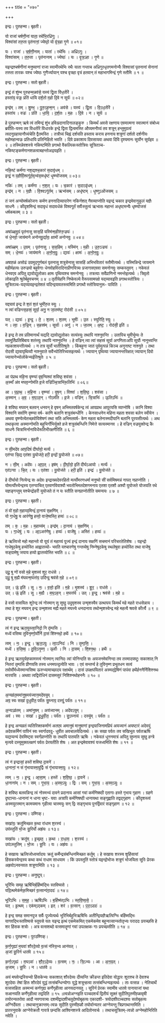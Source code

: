 +++
title = "०७०"

+++


इन्द्रः। पुरुहन्मा। बृहती।

यो राजा॑ चर्षणी॒नां याता॒ रथे॑भि॒रध्रि॑गुः ।  
विश्वा॑सां तरु॒ता पृत॑नानां॒ ज्येष्ठो॒ यो वृ॑त्र॒हा गृ॒णे ॥ ०१॥

यः । राजा॑ । च॒र्ष॒णी॒नाम् । याता॑ । रथे॑भिः । अध्रि॑ऽगुः ।  
विश्वा॑साम् । त॒रु॒ता । पृत॑नानाम् । ज्येष्ठः॑ । यः । वृ॒त्र॒ऽहा । गृ॒णे ॥

यइन्द्रश्चर्षणीनां मनुष्याणां राजा स्वामीरथेभिः रथैः याता गन्ताच अध्रिगुरधृतगमनोन्यैः विश्वासां पृतनानां सेनानां तरुता तारकः यश्च ज्येष्ठः गुणैर्ज्यायान् यश्च वृत्रहा वृत्रं हतवान् तं महाभागमिन्द्रं गृणे स्तौमि ॥ १ ॥

इन्द्रः। पुरुहन्मा। सतो बृहती।

इन्द्रं॒ तं शु॑म्भ पुरुहन्म॒न्नव॑से॒ यस्य॑ द्वि॒ता वि॑ध॒र्तरि॑ ।  
हस्ता॑य॒ वज्रः॒ प्रति॑ धायि दर्श॒तो म॒हो दि॒वे न सूर्यः॑ ॥ ०२॥

इन्द्र॑म् । तम् । शु॒म्भ॒ । पु॒रु॒ऽह॒न्म॒न् । अव॑से । यस्य॑ । द्वि॒ता । वि॒ऽध॒र्तरि॑ ।  
हस्ता॑य । वज्रः॑ । प्रति॑ । धा॒यि॒ । द॒र्श॒तः । म॒हः । दि॒वे । न । सूर्यः॑ ॥

हे पुरुहन्मन् ऋषे त्वं तमिन्द्रं शुंभ हविःप्रदानादिनालङ्कुरु । किमर्थं अवसे रक्षणाय एवमात्मना स्वात्मानं संबोध्य ब्रवीति-यस्य तव विधर्तरि विधारके इन्द्रे द्विता द्वित्वमस्ति औग्र्यमनौग्र्यं तव शत्रून् हन्तुमुग्रत्वं त्वदनुग्रहायानौग्र्यंचेति द्वैतमस्ति । तत्रौग्र्यं चिह्नं दर्शयति हस्ताय कराय हननाय शत्रूणां दर्शतो दर्शनीयः महोमहान्वज्रः प्रतिधायि प्रतिनिहितो भवति । दिवे प्रकाशाय दिवसायवा अथवा दिवि दृश्यमानः सूर्योन सूर्यइव ॥ २ ॥ तस्मिन्नेवशस्त्रे नकिष्टमिति प्रगाथो वैकल्पिकःस्तोत्रियः सूत्रितञ्च-नकिष्टङ्कर्मणानशन्नत्वाबहन्तोअद्रयइति ।

इन्द्रः। पुरुहन्मा। बृहती।

नकि॒ष्टं कर्म॑णा नश॒द्यश्च॒कार॑ स॒दावृ॑धम् ।  
इन्द्रं॒ न य॒ज्ञैर्वि॒श्वगू॑र्त॒मृभ्व॑स॒मधृ॑ष्टं धृ॒ष्ण्वो॑जसम् ॥ ०३॥

नकिः॑ । तम् । कर्म॑णा । न॒श॒त् । यः । च॒कार॑ । स॒दाऽवृ॑धम् ।  
इन्द्र॑म् । न । य॒ज्ञैः । वि॒श्वऽगू॑र्तम् । ऋभ्व॑सम् । अधृ॑ष्टम् । धृ॒ष्णुऽओ॑जसम् ॥

तं जनं अन्योमर्षकोजनः कर्मण हननादिव्यापारेण नकिर्नशत् नैवव्याप्नोति यइन्द्रं चकार इन्द्रमेवानुकूलं यज्ञैः साधनैः । कीदृशमिन्द्रं सदावृधं सदावर्धकं विश्वगूर्तं सर्वैःस्तुत्यं ऋभ्वसः महान्तं अधृष्टमन्यैः धृष्ण्वोजसं धर्षकबलम् ॥ ३ ॥

इन्द्रः। पुरुहन्मा। सतो बृहती।

अषा॑ळ्हमु॒ग्रं पृत॑नासु सास॒हिं यस्मि॑न्म॒हीरु॑रु॒ज्रयः॑ ।  
सं धे॒नवो॒ जाय॑माने अनोनवु॒र्द्यावः॒ क्षामो॑ अनोनवुः ॥ ०४॥

अषा॑ळ्हम् । उ॒ग्रम् । पृत॑नासु । स॒स॒हिम् । यस्मि॑न् । म॒हीः । उ॒रु॒ऽज्रयः॑ ।  
सम् । धे॒नवः॑ । जाय॑माने । अ॒नो॒न॒वुः॒ । द्यावः॑ । क्षामः॑ । अ॒नो॒न॒वुः॒ ॥

अषाह्ळं असोढं उग्रमुद्गूर्णबलं पृतनासु शत्रुसेनासु सासहिं अभिभवितारं स्तौमीत्यर्थः । यस्मिन्निन्द्रे जायमाने महीर्महत्यः उरुज्रयो बहुवेगाः धेनवोहविरादिनाप्रीणयित्र्यः प्रजागावएववा समनोनवुः सम्कस्तुवन् । नकेवलं धेनवएव अपितु द्यावोद्युलोकाः क्षामः पृथिव्यश्च समनोनवुः । तत्रत्याः सर्वेप्राणिनो नमन्तेइत्यर्थः । त्रिवृतो लोकाइति श्रुतेर्बहुवचनम् ॥ ४ ॥ तृतीयेहनि निष्केवल्ये वैरूपसामपक्षे यद्य्यावइति प्रगाथःस्तोत्रियः । सूत्रितञ्च-यद्य्यावइन्द्रतेशतं यदिन्द्रयावतस्त्वमिति प्रगाथौ स्तोत्रियानुरू- पाविति ।

इन्द्रः। पुरुहन्मा। बृहती।

यद्द्याव॑ इन्द्र ते श॒तं श॒तं भूमी॑रु॒त स्युः ।  
न त्वा॑ वज्रिन्त्स॒हस्रं॒ सूर्या॒ अनु॒ न जा॒तम॑ष्ट॒ रोद॑सी ॥ ०५॥

यत् । द्यावः॑ । इ॒न्द्र॒ । ते॒ । श॒तम् । श॒तम् । भूमीः॑ । उ॒त । स्युरिति॒ स्युः ।  
न । त्वा॒ । व॒ज्रि॒न् । स॒हस्र॑म् । सूर्याः॑ । अनु॑ । न । जा॒तम् । अ॒ष्ट॒ । रोद॑सी॒ इति॑ ॥

हे इन्द्र ते तव प्रतिमानार्थं यद्यदि द्यावोद्युलोकाः सत्यंस्युः तथापि नाश्नुवन्ति । उतापिच भूमीर्भूम्यः ते तवमूर्तिप्रतिबिंबाय शतंस्युः तथापि नाश्नुवन्ति । हे वज्रिन् त्वा त्वां सहस्रं सूर्या अगणिताःअपि सूर्योः नानुभवन्ति नप्रकाशयन्तीत्यर्थः । न तत्र सूर्यो भातीतिश्रुतेः । किंबहुना जातं पूर्वमुत्पन्नं किञ्च अनुनाष्ट नाश्नुते । तथा रोदसी द्यावापृथिव्यौ नाश्नुवाते सर्वेभ्योतिरिच्यसइत्यर्थः । ज्यायान् पृथिव्या ज्यायानन्तरिक्षात् ज्यायान् दिवो ज्यायानेभ्योलोकेभ्यईतिश्रुतेः ॥ ५ ॥

इन्द्रः। पुरुहन्मा। सतो बृहती।

आ प॑प्राथ महि॒ना वृष्ण्या॑ वृष॒न्विश्वा॑ शविष्ठ॒ शव॑सा ।  
अ॒स्माँ अ॑व मघव॒न्गोम॑ति व्र॒जे वज्रि॑ञ्चि॒त्राभि॑रू॒तिभिः॑ ॥ ०६॥

आ । प॒प्रा॒थ॒ । म॒हि॒ना । वृष्ण्या॑ । वृ॒ष॒न् । विश्वा॑ । श॒वि॒ष्ठ॒ । शव॑सा ।  
अ॒स्मान् । अ॒व॒ । म॒घ॒ऽव॒न् । गोऽम॑ति । व्र॒जे । वज्रि॑न् । चि॒त्राभिः॑ । ऊ॒तिऽभिः॑ ॥

हे शविष्ठ मघवन् बलवन् धनवन् हे वृषन् अभिमतवर्षकेन्द्र त्वं आपप्राथ आपूरयसि व्याप्नोषि । कानि विश्वा विश्वानि सर्वाणि वृष्ण्या वर्ष- काणि बलानि शत्रुसंबन्धीनि । केनसाधनेन महिना महता शवसा बलेन स्वीयेन । अथवा वृष्ण्येत्येतच्छवोविशेषणं तथा सति अभिमतवर्ष- केण महता बलेनास्मदीयानि बलानि पूरयसीत्यर्थः । अथ तथाकृत्वा अस्मान्गोमति बहुभिर्गोभिर्युक्ते व्रजे शत्रुसंबन्धिनि निमेत्ते सत्यस्मानव । हे वज्रिन् वज्रयुक्तेन्द्र कैः साधनैः चित्राभिर्नानाविधैरूतिभीरक्षणैरिति ॥ ६ ॥

इन्द्रः। पुरुहन्मा। बृहती।

न सी॒मदे॑व आप॒दिषं॑ दीर्घायो॒ मर्त्यः॑ ।  
एत॑ग्वा चि॒द्य एत॑शा यु॒योज॑ते॒ हरी॒ इन्द्रो॑ यु॒योज॑ते ॥ ०७॥

न । सी॒म् । अदे॑वः । आ॒प॒त् । इष॑म् । दी॒र्घा॒यो॒ इति॑ दीर्घऽआयो । मर्त्यः॑ ।  
एत॑ऽग्वा । चि॒त् । यः । एत॑शा । यु॒योज॑ते । हरी॒ इति॑ । इन्द्रः॑ । यु॒योज॑ते ॥

हे दीर्घायो नित्येन्द्र सः अदेवः इन्द्राख्यदेवरहितो मर्त्योमरणधर्मा मनुष्यो सीं सर्वमिषमन्नं नापत् नप्राप्नोति । योमर्त्योस्येन्द्रस्य एतग्वाचित् एतवर्णावेवाश्वौ भवतोभिमतदेशगमनाय एतशा एतशौ अश्वौ युयोजते योजयति रथे यज्ञङ्गन्तुम् यश्चेन्द्रोहरी युयोजते तं न यः स्तौति सनप्राप्नोतीति समन्वयः ॥ ७ ॥

इन्द्रः। पुरुहन्मा। बृहती।

तं वो॑ म॒हो म॒हाय्य॒मिन्द्रं॑ दा॒नाय॑ स॒क्षणि॑म् ।  
यो गा॒धेषु॒ य आर॑णेषु॒ हव्यो॒ वाजे॒ष्वस्ति॒ हव्यः॑ ॥ ०८॥

तम् । वः॒ । म॒हः । म॒हाय्य॑म् । इन्द्र॑म् । दा॒नाय॑ । स॒क्षणि॑म् ।  
यः । गा॒धेषु॑ । यः । आ॒ऽअर॑णेषु । हव्यः॑ । वाजे॑षु । अस्ति॑ । हव्यः॑ ॥

हे ऋत्विजो महो महान्तो वो यूयं तं महाय्यं पूज्यं इन्द्रं दानाय सक्षणिं सचमानं परिचरतेतिशेषः । यइन्द्रो गाधेषूदकेषु हव्योस्ति आह्वातव्यो- भवति यश्चारणेषु गन्तव्येषु निम्नेषूदकेषु स्थलेषुवा हव्योस्ति तथा वाजेषु सङ्ग्रामेषु जयाय हव्यो ह्वातव्योस्ति भवति ॥ ८ ॥

इन्द्रः। पुरुहन्मा। बृहती।

उदू॒ षु णो॑ वसो म॒हे मृ॒शस्व॑ शूर॒ राध॑से ।  
उदू॒ षु म॒ह्यै म॑घवन्म॒घत्त॑य॒ उदि॑न्द्र॒ श्रव॑से म॒हे ॥ ०९॥

उत् । ऊं॒ इति॑ । सु । नः॒ । व॒सो॒ इति॑ । म॒हे । मृ॒शस्व॑ । शू॒र॒ । राध॑से ।  
उत् । ऊं॒ इति॑ । सु । म॒ह्यै । म॒घ॒ऽव॒न् । म॒घत्त॑ये । उत् । इ॒न्द्र॒ । श्रव॑से । म॒हे ॥

हे वसो वासयितः शूरेन्द्र त्वं नोस्मान् सु सुष्ठु उदुमृशस्व उन्मृशस्वैव उत्थापय किमर्थं महे महते राधसेन्नाय । तथा हे शूर मघवन् इन्द्र उन्मृशस्व मह्यै महते मघत्त्ये धनदानाय तथोन्मृशस्वेन्द्र महे महत्यै श्रवसे कीर्त्यै ॥ ९ ॥

इन्द्रः। पुरुहन्मा। बृहती।

त्वं न॑ इन्द्र ऋत॒युस्त्वा॒निदो॒ नि तृ॑म्पसि ।  
मध्ये॑ वसिष्व तुविनृम्णो॒र्वोर्नि दा॒सं शि॑श्नथो॒ हथैः॑ ॥ १०॥

त्वम् । नः॒ । इ॒न्द्र॒ । ऋ॒त॒ऽयुः । त्वा॒ऽनिदः॑ । नि । तृ॒म्प॒सि॒ ।  
मध्ये॑ । व॒सि॒ष्व॒ । तु॒वि॒ऽनृ॒म्ण॒ । ऊ॒र्वोः । नि । दा॒सम् । शि॒श्न॒थः॒ । हथैः॑ ॥

हे इन्द्र ऋतयुर्यज्ञकामस्त्वं नोस्मान् त्वानिदः त्वां योनिन्दति सः अयजनमेवनिन्दा तव तस्मादयष्टुः सकाशात् नि नितरां तृम्पसि प्रीणयसि तस्य धनमपत्दृत्येति भावः । एवं सन्तर्प्य हे तुविनृम्ण प्रभूतधन सत्वं तवोर्वोर्मध्येस्मान्वसिष्व ऊरुभ्यामाच्छादय रक्षार्थम् । दासं उपक्षपयितारं अस्मद्द्वेषिणं पापंवा हथैर्हननैर्निशिश्नथः मारयसि । अथवा त्वद्विरोधिनं दासमसुरं निशिश्नथोहननैः ॥ १० ॥

इन्द्रः। पुरुहन्मा। बृहती।

अ॒न्यव्र॑त॒ममा॑नुष॒मय॑ज्वान॒मदे॑वयुम् ।  
अव॒ स्वः सखा॑ दुधुवीत॒ पर्व॑तः सु॒घ्नाय॒ दस्युं॒ पर्व॑तः ॥ ११॥

अ॒न्यऽव्र॑तम् । अमा॑नुषम् । अय॑ज्वानम् । अदे॑वऽयुम् ।  
अव॑ । स्वः । सखा॑ । दु॒धु॒वी॒त॒ । पर्व॑तः । सु॒ऽघ्नाय॑ । दस्यु॑म् । पर्व॑तः ॥

हे इन्द्र अन्यव्रतं व्यतिरिक्तकर्माणं अतएव अमानुषं मानुषाणां इन्द्रयाजिनामप्रियं अयज्वानं अयष्टारं अदेवयुं अदेवकर्मिणं पापिनं स्वः स्वर्गादवदु- धुवीत अवचालयेदित्यर्थः । कः सखा पर्वतः तव सखिभूतः पर्वतऋषिः यद्यप्यन्यं देवमिष्ट्वा स्वर्गंप्राप्नोति सः तथापि पातयति ऋषिः । नकेवलं धूननमात्रं अपितु सुघ्नाय सुष्ठु हन्त्रे मृत्यवे दस्युमुक्तलक्षणं पर्वतः प्रेरयतीति शेषः । अत इन्द्रमेवावश्यं यजध्वमिति शेषः ॥ ११ ॥

इन्द्रः। पुरुहन्मा। बृहती।

त्वं न॑ इन्द्रासां॒ हस्ते॑ शविष्ठ दा॒वने॑ ।  
धा॒नानां॒ न सं गृ॑भायास्म॒युर्द्विः सं गृ॑भायास्म॒युः ॥ १२॥

त्वम् । नः॒ । इ॒न्द्र॒ । आ॒सा॒म् । हस्ते॑ । श॒वि॒ष्ठ॒ । दा॒वने॑ ।  
धा॒नाना॑म् । न । सम् । गृ॒भा॒य॒ । अ॒स्म॒ऽयुः । द्विः । सम् । गृ॒भा॒य॒ । अ॒स्म॒ऽयुः ॥

हे शविष्ठ बलवन्निन्द्र त्वं नोस्मभ्यं दावने प्रदानाय आसां गवां कर्मणिषष्ठी एतागाः हस्ते गृभाय गृहाण । ग्रहणे दृष्टान्तः-धानानां न धाना भृष्ट- यवाः अत्रापि कर्मणिषष्ठी धानायथा सङ्गृह्णाति तद्वद्गृहाण । कीदृशस्त्वं अस्मयुरस्मान् कामयमानः गृहीत्वा चास्मयुः सन् द्विः सङ्गृभाय पुनर्द्विवारं सङ्गृहाण ॥ १२ ॥

इन्द्रः। पुरुहन्मा। उष्णिक्।

सखा॑यः॒ क्रतु॑मिच्छत क॒था रा॑धाम श॒रस्य॑ ।  
उप॑स्तुतिं भो॒जः सू॒रिर्यो अह्र॑यः ॥ १३॥

सखा॑यः । क्रतु॑म् । इ॒च्छ॒त॒ । क॒था । रा॒धा॒म॒ । श॒रस्य॑ ।  
उप॑ऽस्तुतिम् । भो॒जः । सू॒रिः । यः । अह्र॑यः ॥

हे सखायः ऋत्विजोध्वर्य्वादयः क्रतुं कर्मेन्द्रसंबन्धिनमिच्छत कर्तुम् । हे सखायः शरस्य शॄहिंसायां हिंसकस्येन्द्रस्य कथा कथं राधाम साधयाम । किं उपस्तुतिं स्तोत्रं यइन्द्रोभोजः शत्रूणं भोजयिता सूरिः प्रेरकः अह्रयोऽनवनवतः शत्रूणामिति ॥ १३ ॥

इन्द्रः। पुरुहन्मा। अनुष्टुप्।

भूरि॑भिः समह॒ ऋषि॑भिर्ब॒र्हिष्म॑द्भिः स्तविष्यसे ।  
यदि॒त्थमेक॑मेक॒मिच्छर॑ व॒त्सान्प॑रा॒ददः॑ ॥ १४॥

भूरि॑ऽभिः । स॒म॒ह॒ । ऋषि॑ऽभिः । ब॒र्हिष्म॑त्ऽभिः । स्त॒वि॒ष्य॒से॒ ।  
यत् । इ॒त्थम् । एक॑म्ऽएकम् । इत् । शर॑ । व॒त्सान् । प॒रा॒ऽददः॑ ॥

हे इन्द्र समह समानपूज सर्वैः पूज्येत्यर्थः भूरिभिर्बहुभिऋषिभिः अतीन्द्रियज्ञैऋत्विग्भिः बर्हिष्मद्भिः यागवद्भिःस्तविष्यसे स्तूयसे यतः यइन्द्र इत्थं एकमेकमित् एकमेकमेव बहून्वत्सान्स्तोतृभ्यः पराददः प्रयच्छसि हे शर हिंसक शत्रोः । अत्र वत्सशब्दो वत्समातॄणां गवां उपलक्षकः गाः प्रयच्छसीति ॥ १४ ॥

इन्द्रः। पुरुहन्मा। पुरउष्णिक्।

क॒र्ण॒गृह्या॑ म॒घवा॑ शौरदे॒व्यो व॒त्सं न॑स्त्रि॒भ्य आन॑यत् ।  
अ॒जां सू॒रिर्न धात॑वे ॥ १५॥

क॒र्ण॒ऽगृह्य॑ । म॒घऽवा॑ । शौ॒र॒ऽदे॒व्यः । व॒त्सम् । नः॒ । त्रि॒ऽभ्यः । आ । अ॒न॒य॒त् ।  
अ॒जाम् । सू॒रिः । न । धात॑वे ॥

अयं मघवेन्द्रस्त्रिभ्यो हिंसकेभ्यः सकाशात् शौरदेव्यः दीव्यन्ति क्रीडन्त इतिदेवा योद्धारः शूराश्च ते देवाश्च शूरदेवाः तेषां हितः शौरदेवं युद्धं तत्संबन्धिन्योगाः युद्धे शत्रून्हत्वा तत्संबन्धिन्यइत्यर्थः । ताः वत्सन्न । नेतिचार्थे वत्ससहिता अस्मभ्यं कर्णगृह्य कर्णेगृहीत्वा आनयदानयतु । सूरिर्न प्रेरकः स्वामीव धातवे पानायाजां यथा सआनयति कर्णेगृहीत्वा तद्वदिति ॥ १५ ॥त्वन्नोअग्नइति पञ्चदशर्चं द्वितीयं सूक्तं सुदीतिपुरुमीह्ळावृषी तयोरन्यतरोवा आदौ नवगायत्र्यः दशमीद्वादशीचतुर्दश्योबृहत्यः एकादशी- त्रयोदशीपञ्चदश्यः सतोबृहत्यः अग्निर्देवता । तथाचानुक्रान्तम्-त्वन्नः सुदीति पुरुमीह्ळौ तयोर्वान्यतर आग्नेयन्तु त्रिप्रगाथान्तमिति । प्रातरनुवाके आग्नेयेक्रतौ गायत्रे छन्दसि आश्विनशस्त्रे आदितोनवर्चः । तथाचसूत्रितम्-त्वन्नो अग्नेमहोभिरिति नवेति ।